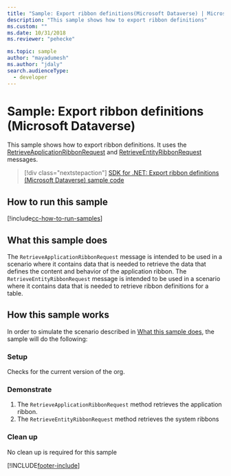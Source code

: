 ```yaml
---
title: "Sample: Export ribbon definitions(Microsoft Dataverse) | Microsoft Docs" 
description: "This sample shows how to export ribbon definitions" 
ms.custom: ""
ms.date: 10/31/2018
ms.reviewer: "pehecke"

ms.topic: sample
author: "mayadumesh" 
ms.author: "jdaly"
search.audienceType:
  - developer
---
```


# Sample: Export ribbon definitions (Microsoft Dataverse)

This sample shows how to export ribbon definitions. It uses the [RetrieveApplicationRibbonRequest](/dotnet/api/microsoft.crm.sdk.messages.retrieveapplicationribbonrequest) and [RetrieveEntityRibbonRequest](/dotnet/api/microsoft.crm.sdk.messages.retrieveentityribbonrequest) messages.

> [!div class="nextstepaction"]
> [SDK for .NET: Export ribbon definitions (Microsoft Dataverse) sample code](https://github.com/microsoft/PowerApps-Samples/tree/master/dataverse/orgsvc/CSharp/ExportRibbonDefinitions)

## How to run this sample

[!include[cc-how-to-run-samples](../../includes/cc-how-to-run-samples.md)]

## What this sample does

The `RetrieveApplicationRibbonRequest` message is intended to be used in a scenario where it contains data that is needed to retrieve the data that defines the content and behavior of the application ribbon. The `RetrieveEntityRibbonRequest` message is intended to be used in a scenario where it contains data that is needed to retrieve ribbon definitions for a table.

## How this sample works

In order to simulate the scenario described in [What this sample does](#what-this-sample-does), the sample will do the following:

### Setup

Checks for the current version of the org.

### Demonstrate

1. The `RetrieveApplicationRibbonRequest` method retrieves the application ribbon.
2. The `RetrieveEntityRibbonRequest` method retrieves the system ribbons

### Clean up

No clean up is required for this sample

[!INCLUDE[footer-include](../../../../includes/footer-banner.md)]

